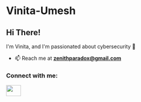 # Vinita-Umesh
<h2>Hi There!</h2>

I'm Vinita, and I'm passionated about cybersecurity 🤞

- 📫 Reach me at **zenithparadox@gmail.com**

<h3 align="left">Connect with me:</h3>
<a href="https://www.linkedin.com/in/vinita-umesh-728a70206/" target="blank"><img align="center" src="https://cdn.jsdelivr.net/npm/simple-icons@3.0.1/icons/linkedin.svg"  height="30" width="40" /></a>
